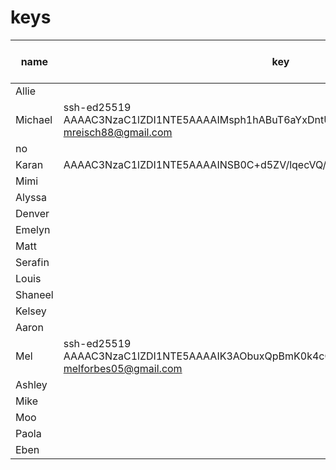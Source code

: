 # keys

| name | key | done (for kelly) |
|---|---|---|
| Allie | | no |
| Michael |ssh-ed25519 AAAAC3NzaC1lZDI1NTE5AAAAIMsph1hABuT6aYxDntUAQmfmHp2kghrTZjbLkn5AhFfP mreisch88@gmail.com
 | no |
| Karan |AAAAC3NzaC1lZDI1NTE5AAAAINSB0C+d5ZV/lqecVQ/AjHMRxLfc+RJzwPKRmbXMDRNp | no |
| Mimi | | no |
| Alyssa | | no |
| Denver | | no |
| Emelyn | | no |
| Matt | | no |ssh-ed25519 AAAAC3NzaC1lZDI1NTE5AAAAID9D/RxcogLj4v/Eg3MyQjkeNlhSLHFEUozllb7tLigf mattjob@me.com
| Serafin | | no |
| Louis | | no |
| Shaneel | | no |
| Kelsey | | no |
| Aaron | | no |
| Mel | ssh-ed25519 AAAAC3NzaC1lZDI1NTE5AAAAIK3AObuxQpBmK0k4cO870nL2d61w1GwFBb0tP7SKkYZb melforbes05@gmail.com | no |
| Ashley | | no |
| Mike | | no |
| Moo | | no |
| Paola | | no |
| Eben | | no |
